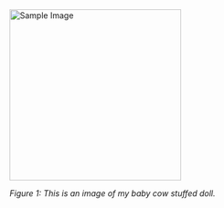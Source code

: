 <img src="https://github.com/OREL-group/yewonp3_pm/blob/21813ffc6f3c45dbb677867b4002c376d42d3250/Quiz%201/IMG_2642.JPG" alt="Sample Image" width="300">
<p><em>Figure 1: This is an image of my baby cow stuffed doll.</em></p>


